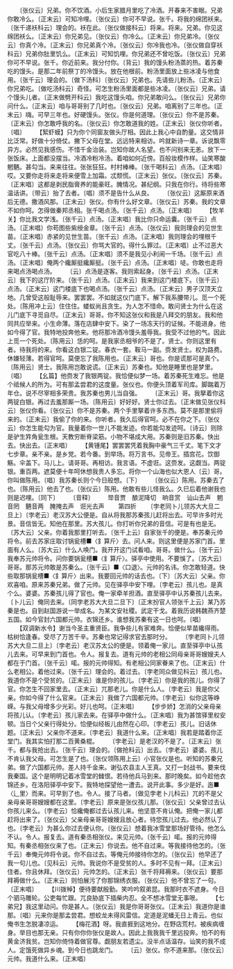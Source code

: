 <!-- { "loadSidebar": true } -->
　　〔张仪云〕兄弟。你不饮酒。小后生家腊月里吃了冷酒。开春来不害眼。兄弟你敢冷么。〔正末云〕可知冷哩。〔张仪云〕你可不早说。张千。将我的绵团袄来。〔张千递袄科云〕理会的。袄在此。〔张仪做接科云〕将来。将来。兄弟。你见这绵团袄么。〔正末云〕你兄弟见。〔张仪云〕你冷么。〔正末云〕你兄弟冷。〔张仪云〕你真个冷。〔正末云〕你兄弟真个冷。〔张仪云〕你冷我也冷。〔张仪做自穿袄科云〕兄弟你肚里饥么。〔正末云〕可知饥哩。你兄弟还不曾吃饭。〔张仪云〕兄弟你可不早说。张千。你近前来。我分付你。〔背云〕我的馒头粉汤蒸的热。着苏秦吃的馒头。是那二年前祭丁的冷馒头。放在他根前。粉汤里面放上些冰凌与他食用。〔张千云〕理会的。〔做下汤科〕〔张仪云〕兄弟也。先请些儿粉汤。〔正末云〕你兄弟吃。〔做吃汤科云〕奇怪。可怎生粉汤里面都是些冰凌。〔张仪云〕兄弟。请个馒头儿者。〔正末做劈开科云〕我吃这馒头咱。你兄弟敢问么。〔张仪云〕兄弟你问什么。〔正末云〕咱与哥哥别了几时也。〔张仪云〕兄弟。咱离别了三年也。〔正末云〕嗨。可早三年也。好硬馒头。张仪。你是何道理。〔张仪云〕你不是苏秦。〔正末云〕你怎敢呼我的名。〔张仪云〕你怎敢道我的姓。〔正末云〕张仪你听者。〔唱〕
　　【絮虾蟆】只为你个同窗友做头厅相。因此上我心中自酌量。这交情非比泛常。好做十分倚仗。撇下父母在堂。远远特来相访。吟就新诗一章。诉说飘零异方。必然见我感伤。不惜千金治装。岂知你故人名望。也不问别来无恙。放下一张饭床。上面都没摆当。冷酒冷粉冷汤。着咱如何近傍。百般妆模作样。讪笑寒酸魍魉。甚勾当。来来往往。张张狂狂。村村棒棒。〔张千喝科云〕点汤。〔正末唱〕哎。又要你走将来走将来便雪上加霜。忒颓慌。〔正末云〕张仪。〔张仪云〕苏秦。〔正末唱〕这都是剥民脂膏养的能豪旺。腌情况。甚纪纲。只我在你行。待将些寒温话讲。〔带云〕抬了去者。〔唱〕须不是告什么从良。
　　〔张仪云〕这厮原来酒后无德。撒酒风那。〔正末云〕张仪。你有什么好文章。〔张仪云〕苏秦。我的文章不如你呵。怎得做秦邦丞相。张千喝点汤。〔张千云〕点汤。〔正末唱〕
　　【牧羊关】你比我文学浅。〔张千云〕点汤。〔正末唱〕我比你只命运囊。〔张千云〕点汤。〔正末唱〕你苟图些紫绶金章。〔张千云〕点汤。〔张仪云〕我则理会的见世生苗。〔正末唱〕赤紧的见世生苗。〔张千云〕点汤。〔正末唱〕我则理会的埋根千丈。〔张千云〕点汤。〔张仪云〕你骂大官的。得什么罪过。〔正末唱〕止不过恶大官吃八十棒。〔张千云〕点汤。〔正末唱〕须不是我见小利闹一千场。〔张千云〕点汤。〔正末唱〕俺两个纔厮挺纔厮挺。〔张千云〕点汤。〔正末唱〕唗。你敢也走将来喝点汤喝点汤。
　　〔云〕点汤是逐客。我则索起身。〔张千云〕点汤。〔正末云〕我下的这厅阶来。〔张千云〕点汤。〔正末云〕我来到这门楼底下。〔张千云〕点汤。〔正末云〕这门楼底下也喝点汤。〔张千云〕点汤。〔正末云〕男子汉顶天立地。几曾受这般耻辱来。罢罢罢。不如就这仪门底下。解下我系腰带儿。觅一个死处。〔陈用冲上云〕住住住。蝼蚁尚且贪生。为人怎不惜命。敢问贤士为什么在这儿门底下寻觅自尽。〔正末云〕哥哥。你不知这张仪和我是八拜交的朋友。我和他同共应举来。小生命薄。落在店肆中安下。染了一场冻天行的证候。不能进身。他如今得了官。我特地投奔他来。他将那冷酒冷馒头羞辱我。我受不过他的气。因此上觅一个死处。〔陈用云〕恁的呵。是我家丞相爷的不是了。贤士。你则这里有者。待我将的来。你看这白银二锭。春衣一套。鞍马一副。赍发贤士。权为路费。休嫌轻薄。若得官呵。莫便忘了我陈用也。〔正末云〕哥也。你是谎那可是真个。〔陈用云〕贤士。我陈用岂敢说谎。〔正末云〕苏秦也。知他是睡里也是梦里。〔唱〕
　　【幺篇】他赍发了我银两锭。我恰便似梦一场。着苏秦死生难忘。他是个祗候人的所为。可有那孟尝君的这度量。张仪也。你便头顶着军司库。脚踹着万年仓。说不尽宰相多荣贵。我苏秦也男儿当自强。
　　〔正末云〕哥。我拏着你这两锭白银。再过去羞那厮一场。〔陈用云〕好好好。贤士你过去。〔正末做见张仪科云〕张仪你看。〔张仪云〕你不是苏秦。两个手里拏着许多东西。莫不是那里偷将来的。〔正末云〕我偷了你的来。你听者。我久后得官呵。必不在你之下。〔张仪云〕你怎生能勾为官。我量着你一世儿不能发迹。你若能勾发迹呵。〔诗云〕则除是驴生筓角瓮生根。天教穷断脊梁筋。小物不堪成大用。苏秦则是旧苏秦。快出去。快出去。〔正末唱〕
　　【黄锺尾】罢罢罢凭着我胸中豪气三千丈。笔下文才七步章。亲不亲。是乡党。若今番。到举场。将万言书。见帝王。插宫花。饮御觞。伞盖下。马儿上。请哥哥。再相访。我言语。不虚诳。这赍发。这觑当。两锭银。重百两。遮莫便十年呵休想我贵人多忘。将你一个山海也似大恩人〔云〕哥。你叫做陈用。〔唱〕我苏秦长则个今日般想。〔下〕
　　〔张仪云〕陈用。苏秦去了也。〔陈用云〕他去了也。〔张仪云〕陈用。他敢有些儿怪我么。久巳后着他谢我也则是迟哩。〔同下〕
　　〔音释〕
　　斝音贾　酿泥降切　晌音赏　讪山去声　魍音罔　魉音两　腌掩去声　诳光去声
　　第四折
　　〔孛老同卜儿领苏大大旦二旦上〕〔孛老云〕老汉苏大公便是。自从将我那苏秦孩儿赶将出去。可早许多时光景。音信皆无。知他在那里。苏大孩儿。你打听你兄弟的音信。可是有也是无。〔苏大云〕父亲。你着我那里打听去。〔张千上云〕自家张千的便是。奉苏秦元帅将令。前去苏家庄取讨锅瓮槽■〈釒算斤〉去。问人来。则这里便是苏家门首。里面有人么。〔苏大云〕什么人唤门。我开开这门试看咱。哥哥。做什么。〔张千云〕我奉苏元帅将令。问你要锅瓮槽■〈釒算斤〉。驿亭中使用。不要悞了。〔苏大云〕哥哥。那苏元帅敢是苏秦么。〔张千云〕■〈口退〉。元帅的名讳。你怎敢轻道。快些取那锅瓮槽■〈釒算斤〉出来。我要回元帅的话去也。〔下〕〔苏大云〕父亲。你欢喜咱。原来苏秦兄弟。做了元帅。见在驿亭中安下哩。〔孛老云〕孩儿也。是真个么。婆婆。苏秦孩儿得了官也。俺一家牵羊担酒。直至驿亭中认苏秦孩儿去来。〔卜儿云〕俺同去来。〔同孛老苏大大旦二旦下〕〔正末扮官人领张千上云〕某乃苏秦是也。自到赵国游说一举成名。为某文安社稷。武定干戈。着我历说韩魏燕齐楚五国。如今官封六国都元帅。衣锦还乡。谁想我苏秦有这一日也呵。〔唱〕
　　【双调新水令】谢当今圣主重贤臣。我争些儿有家难奔。恰便似旱苗纔得雨。枯树恰逢春。受尽了万苦千辛。苏秦也常记得求官去那时分。
　　〔孛老同卜儿领苏大大旦二旦上〕〔孛老云〕老汉苏太公的便是。领着俺一家儿。直至驿亭中认孩儿去来。可早来到门首也。令人。报复去。道有元帅的老相公同母亲哥哥嫂嫂夫人都在于门首。〔张千云〕喏。报的元帅得知。有老相公同家眷来了也。〔正末云〕什么老相公。着他过来。〔张千云〕理会的。着过去。〔孛老同众做见科云〕孩儿也。我道你不是个受贫的。〔正末云〕谁是你的孩儿。〔孛老云〕你是我的孩儿。你得了官。你怎生不回家里去。〔正末云〕兀那老儿。你是什么人。〔孛老云〕我是你父亲。你如今得了什么官来。〔正末云〕我做了六国都元帅。〔孛老云〕似你这等峥嵘。与我父母增多少光彩。好儿也呵。〔正末唱〕
　　【步步娇】怎消的父亲母亲将孩儿认。〔孛老云〕孩儿家去来。在驿亭中做什么。〔正末唱〕我为甚馆驿里权安顿。当日个父亲行得处分。恰便似经板儿由然在心印。〔孛老云〕孩儿。旧话休题。〔正末云〕父亲你不道来。〔孛老云〕我道什么来。〔正末唱〕我若是踏着你正堂门。我其实怕打那二百黄桑棍。
　　〔孛老云〕是老汉的不是了。〔正末云〕张千。都与我抢出去。〔张千云〕理会的。〔做抢科云〕出去。〔孛老云〕婆婆。孩儿不肯认我父母。可怎生是了也。〔张仪领陈用上云〕小官张仪是也。听知的苏秦兄弟。做了六国都元帅。差人持千金来。谢弘农县主人王真。又打一封战书。要来伐我秦国。这个是明明记着冰雪堂的雠恨。若待他兵马到来。那时晚矣。如今趁他衣锦还乡。在洛阳驿亭中安下。我特地探望他一遭去。说开此事。多少是好。迤■〈辶里〉而来。可早到了也。令人。接了马者。〔做见孛老卜儿科云〕兀的不是父亲母亲哥哥嫂嫂都在这里。〔孛老云〕原来是张仪孩儿那。〔张仪云〕父亲曾过去认你孩儿来么。〔孛老云〕恰纔俺都过去认孩儿来。他坚意不肯认俺。把俺一家儿都赶将出来了。〔张仪云〕父亲母亲哥哥嫂嫂且放心者。待您孩儿过去。他必然认了也。〔孛老云〕为甚么你过去便认你。〔张仪云〕想着我冰雪堂那场好管待。他怎么不认。令人。报复去。道有秦丞相张仪。来见元帅。〔张千云〕喏。报的元帅得知。有秦丞相张仪来了也。〔正末云〕你说去。他不自过来。等我接待他怎的。〔张千云〕奉俺元帅将令说。你不自过去。等俺元帅接待你怎的。〔张仪云〕他早还了我一句儿也。〔见科云〕元帅。我说你不是受贫的人。多时不见有一拜。〔正末云〕住者。你且休拜。〔张仪云〕元帅怎的。〔正末云〕张千将拜褥来。〔张仪云〕要那拜褥做什么。〔正末云〕则怕展污了你那锦绣衣服。〔张仪云〕他不曾忘了一句。〔正末唱〕
　　【川拨棹】便待要献殷勤。笑吟吟叙弟昆。我那时衣不遮身。今日个驷马雕轮。公吏每忙跟。兀良胁底下插柴内忍。全不想冰雪堂无事哏。
　　【七弟兄】我这里动问。你是甚人。〔张仪云〕我是你哥哥张仪。〔正末云〕我道你是谁那。〔唱〕元来你是那孟尝君。想蛟龙未得风雷信。定道是泥蟠无日上青云。也似俺书生怎脱凄凉运。
　　【梅花酒】呀。我直捱到这地分。在野店荒村。被疾病缠身。举目也那无亲。只有你你你张仪是故人。因此上我我我千里远投奔。怕不的有黄金济我贫。岂知你倚恃着做官尊。觑朋友若遗尘。没半点话温存。讪笑的我不成人。定饿死做异乡魂。到今日也跳龙门。
　　〔云〕张仪。你不道来那。〔张仪云〕元帅。我道什么来。〔正末唱〕
